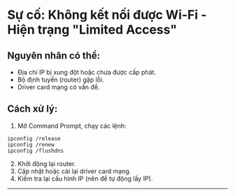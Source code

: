 # Sự cố: Không kết nối được Wi-Fi - Hiện trạng "Limited Access"

## Nguyên nhân có thể:
- Địa chỉ IP bị xung đột hoặc chưa được cấp phát.
- Bộ định tuyến (router) gặp lỗi.
- Driver card mạng có vấn đề.

## Cách xử lý:
1. Mở Command Prompt, chạy các lệnh:
```
ipconfig /release
ipconfig /renew
ipconfig /flushdns
```
2. Khởi động lại router.
3. Cập nhật hoặc cài lại driver card mạng.
4. Kiểm tra lại cấu hình IP (nên để tự động lấy IP).

---
